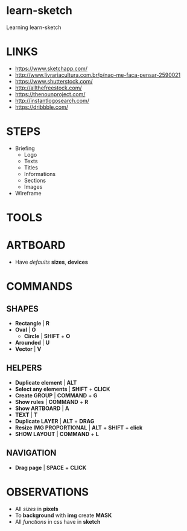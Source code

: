 # learn-sketch
Learning learn-sketch

# LINKS
- https://www.sketchapp.com/
- http://www.livrariacultura.com.br/p/nao-me-faca-pensar-2590021
- https://www.shutterstock.com/
- http://allthefreestock.com/
- https://thenounproject.com/
- http://instantlogosearch.com/
- https://dribbble.com/

# STEPS
- Briefing
  - Logo
  - Texts
  - Titles
  - Informations
  - Sections
  - Images
- Wireframe


# TOOLS

# ARTBOARD
- Have _defaults_ **sizes**, **devices**

# COMMANDS

## SHAPES
- **Rectangle** | **R**
- **Oval** | **O**
  - **Circle** | **SHIFT** + **O**
- **Arounded** | **U**
- **Vector** | **V**

## HELPERS
- **Duplicate element** | **ALT**
- **Select any elements** | **SHIFT** + **CLICK**
- **Create GROUP** | **COMMAND** + **G**
- **Show rules** | **COMMAND** + **R**
- **Show ARTBOARD** | **A**
- **TEXT** | **T**
- **Duplicate LAYER** | **ALT** + **DRAG**
- **Resize IMG PROPORTIONAL** | **ALT** + **SHIFT** + **click**
- **SHOW LAYOUT** | **COMMAND** + **L**

## NAVIGATION
- **Drag page** | **SPACE** + **CLICK**


# OBSERVATIONS
- All _sizes_ in **pixels**
- To **background** with **img** create **MASK**
- All _functions_ in css have in **sketch**
